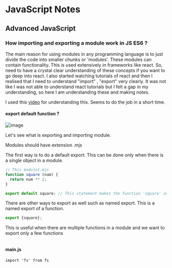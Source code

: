 # JavaScript Notes

## Advanced JavaScript

### How importing and exporting a module work in JS ES6 ?

The main reason for using modules in any programming language is to just divide the code into smaller chunks or 'modules'. These modules can contain functionality. This is used extensively in frameworks like react. So, need to have a crystal clear understanding of these concepts if you want to go deep into react. I also started watching tutorials of react and then I realised that I need to understand "import" , "export" very clearly. It was not like I was not able to understand react tutorials but I felt a gap in my understanding, so here I am understanding these and making notes. 

I used this [video](https://www.youtube.com/watch?v=Py2fj9_BJXs&t=5) for understanding this. Seems to do the job in a short time.

#### export default function ?
![image](https://github.com/Rupanzil/study-notes/assets/153161192/b02f1d4d-92e8-4ac9-ba06-e32114d2b807)

Let's see what is exporting and importing module.

Modules should have extension .mjs

The first way is to do a default export. This can be done only when there is a single object in a module.
```js module1.mjs
// This module1.mjs
function square (num) {
  return num ** 2;
}

export default square; // This statement makes the function 'square' available outside the module1.mjs file
```
There are other ways to export as well such as named export. This is a named export of a function.
```js
export {square};
```
This is useful when there are multiple functions in a module and we want to export only a few functions

```js

```

#### main.js
```(JavaScript)
import 'fs' from fs
```

